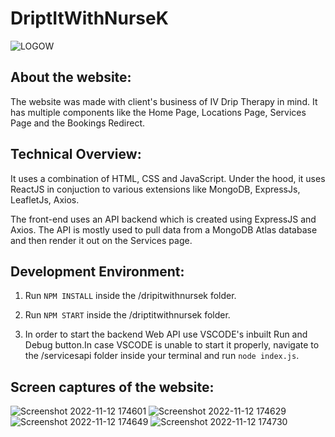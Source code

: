 # DriptItWithNurseK
![LOGOW](https://user-images.githubusercontent.com/102267184/201473569-334231c6-7d10-463a-87cf-f144aadd7be1.png)



## About the website:
The website was made with client's business of IV Drip Therapy in mind. It has multiple components like the Home Page, Locations Page, Services Page and the Bookings Redirect.

## Technical Overview:
It uses a combination of HTML, CSS and JavaScript.
Under the hood, it uses ReactJS in conjuction to various extensions like MongoDB, ExpressJs, LeafletJs, Axios. 

The front-end uses an API backend which is created using ExpressJS and Axios. 
The API is mostly used to pull data from a MongoDB Atlas database and then render it out on the Services page.

## Development Environment:
1) Run `NPM INSTALL` inside the /dripitwithnursek folder.

2) Run `NPM START` inside the /driptitwithnursek folder.

3) In order to start the backend Web API use VSCODE's inbuilt Run and Debug button.In case VSCODE is unable to start it properly, navigate to the /servicesapi folder inside your terminal and run `node index.js`.


## Screen captures of the website:

![Screenshot 2022-11-12 174601](https://user-images.githubusercontent.com/102267184/201473547-ea0f1434-e6f9-40c9-a125-f17f21d9cde7.jpg)
![Screenshot 2022-11-12 174629](https://user-images.githubusercontent.com/102267184/201473551-91d81f9c-5dbf-47a4-bc40-158f43f3472d.jpg)
![Screenshot 2022-11-12 174649](https://user-images.githubusercontent.com/102267184/201473553-23627c5e-de42-4424-a22c-83730cc42f1c.jpg)
![Screenshot 2022-11-12 174730](https://user-images.githubusercontent.com/102267184/201473555-bd7fbbae-f0cd-4f7b-bc75-3442d9b8ba7d.jpg)
